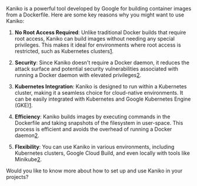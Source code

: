 Kaniko is a powerful tool developed by Google for building container images from a Dockerfile. Here are some key reasons why you might want to use Kaniko:

1. **No Root Access Required**: Unlike traditional Docker builds that require root access, Kaniko can build images without needing any special privileges. This makes it ideal for environments where root access is restricted, such as Kubernetes clusters[1](https://cloud.google.com/blog/products/containers-kubernetes/introducing-kaniko-build-container-images-in-kubernetes-and-google-container-builder-even-without-root-access).

2. **Security**: Since Kaniko doesn't require a Docker daemon, it reduces the attack surface and potential security vulnerabilities associated with running a Docker daemon with elevated privileges[2](https://www.baeldung.com/ops/kaniko).

3. **Kubernetes Integration**: Kaniko is designed to run within a Kubernetes cluster, making it a seamless choice for cloud-native environments. It can be easily integrated with Kubernetes and Google Kubernetes Engine (GKE)[1](https://cloud.google.com/blog/products/containers-kubernetes/introducing-kaniko-build-container-images-in-kubernetes-and-google-container-builder-even-without-root-access).

4. **Efficiency**: Kaniko builds images by executing commands in the Dockerfile and taking snapshots of the filesystem in user-space. This process is efficient and avoids the overhead of running a Docker daemon[2](https://www.baeldung.com/ops/kaniko).

5. **Flexibility**: You can use Kaniko in various environments, including Kubernetes clusters, Google Cloud Build, and even locally with tools like Minikube[2](https://www.baeldung.com/ops/kaniko).

Would you like to know more about how to set up and use Kaniko in your projects?

